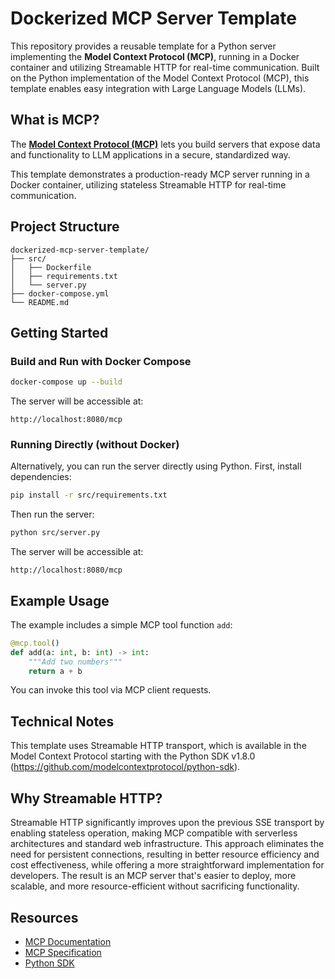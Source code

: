 # Dockerized MCP Server Template

This repository provides a reusable template for a Python server implementing the **Model Context Protocol (MCP)**, running in a Docker container and utilizing Streamable HTTP for real-time communication. Built on the Python implementation of the Model Context Protocol (MCP), this template enables easy integration with Large Language Models (LLMs).

## What is MCP?

The **[Model Context Protocol (MCP)](https://modelcontextprotocol.io/introduction)** lets you build servers that expose data and functionality to LLM applications in a secure, standardized way. 

This template demonstrates a production-ready MCP server running in a Docker container, utilizing stateless Streamable HTTP for real-time communication.

## Project Structure

```
dockerized-mcp-server-template/
├── src/
│   ├── Dockerfile
│   ├── requirements.txt
│   └── server.py
├── docker-compose.yml
└── README.md
```

## Getting Started

### Build and Run with Docker Compose

```bash
docker-compose up --build
```

The server will be accessible at:

```
http://localhost:8080/mcp
```

### Running Directly (without Docker)

Alternatively, you can run the server directly using Python. First, install dependencies:

```bash
pip install -r src/requirements.txt
```

Then run the server:

```bash
python src/server.py
```

The server will be accessible at:

```
http://localhost:8080/mcp
```

## Example Usage

The example includes a simple MCP tool function `add`:

```python
@mcp.tool()
def add(a: int, b: int) -> int:
    """Add two numbers"""
    return a + b
```

You can invoke this tool via MCP client requests.

## Technical Notes

This template uses Streamable HTTP transport, which is available in the Model Context Protocol starting with the Python SDK v1.8.0 (https://github.com/modelcontextprotocol/python-sdk). 

## Why Streamable HTTP?

Streamable HTTP significantly improves upon the previous SSE transport by enabling stateless operation, making MCP compatible with serverless architectures and standard web infrastructure. This approach eliminates the need for persistent connections, resulting in better resource efficiency and cost effectiveness, while offering a more straightforward implementation for developers. The result is an MCP server that's easier to deploy, more scalable, and more resource-efficient without sacrificing functionality.

## Resources

- [MCP Documentation](https://modelcontextprotocol.io)
- [MCP Specification](https://spec.modelcontextprotocol.io)
- [Python SDK](https://github.com/modelcontextprotocol/python-sdk)